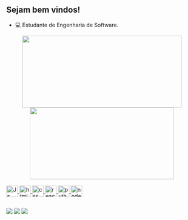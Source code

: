 ## Sejam bem vindos!
- 💻 Estudante de Engenharia de Software.

<div align="center">
  <a href="https://github.com/isaiasramosdeoliveira">
  <img height="190em" width="420" src="https://github-readme-stats.vercel.app/api?username=isaiasramosdeoliveira&show_icons=true&theme=gotham&include_all_commits=true&count_private=true"/>
  <img height="190em" width="380" src="https://github-readme-stats.vercel.app/api/top-langs/?username=isaiasramosdeoliveira&layout=compact&langs_count=7&theme=gotham"/>
</div>
  <div style="display: inline_block"><br>
  <img align="center"alt="Js" height="30" width="30" src="https://cdn-icons-png.flaticon.com/512/5968/5968292.png">
  <img align="center" alt="html" height="30" width="30" src="https://cdn-icons-png.flaticon.com/512/1051/1051277.png">
  <img align="center" alt="css" height="30" width="30"src="https://cdn-icons-png.flaticon.com/512/732/732190.png">
  <img align="center" alt="react" height="30" width="30" src="https://cdn-icons-png.flaticon.com/512/1126/1126012.png">
  <img align="center" alt="python" height="30" width="30" src="https://cdn-icons-png.flaticon.com/512/5968/5968350.png">
  <img align="center" alt="node.js" height="30" width="30" src="https://cdn-icons-png.flaticon.com/512/5968/5968322.png">       
</div>

##

  <div>
  <a href="https://www.instagram.com/isaias.r.o/" target="_blank"><img src="https://img.shields.io/badge/-Instagram-%23E4405F?style=for-the-badge&logo=instagram&logoColor=white" target="_blank"></a>
  <a href = "isaiasramosdeoliveira2003@gmail.com"><img src="https://img.shields.io/badge/Gmail-D14836?style=for-the-badge&logo=gmail&logoColor=white" destino ="_blank"></a>
  <a href="https://www.linkedin.com/in/isa%C3%ADas-ramos-de-oliveira-ab015a248/" target="_blank"><img src="https://img.shields.io/badge/LinkedIn-0077B5?style=for-the-badge&logo=linkedin&logoColor=white" target="_blank"></a>
</div>
